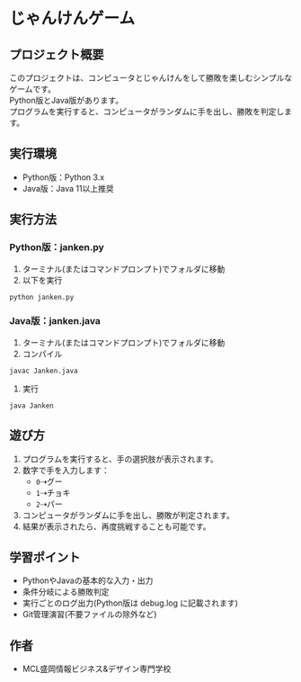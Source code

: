 # じゃんけんゲーム

## プロジェクト概要
このプロジェクトは、コンピュータとじゃんけんをして勝敗を楽しむシンプルなゲームです。  
Python版とJava版があります。  
プログラムを実行すると、コンピュータがランダムに手を出し、勝敗を判定します。

## 実行環境
- Python版：Python 3.x
- Java版：Java 11以上推奨

## 実行方法

### Python版：janken.py
1. ターミナル(またはコマンドプロンプト)でフォルダに移動
1. 以下を実行  
```
python janken.py
```

### Java版：janken.java
1. ターミナル(またはコマンドプロンプト)でフォルダに移動
1. コンパイル  
```
javac Janken.java
```
1. 実行  
```
java Janken
```

## 遊び方
1. プログラムを実行すると、手の選択肢が表示されます。
1. 数字で手を入力します：
    - `0`⇢グー
    - `1`⇢チョキ
    - `2`⇢パー
1. コンピュータがランダムに手を出し、勝敗が判定されます。
1. 結果が表示されたら、再度挑戦することも可能です。

## 学習ポイント
- PythonやJavaの基本的な入力・出力
- 条件分岐による勝敗判定
- 実行ごとのログ出力(Python版は debug.log に記載されます)
- Git管理演習(不要ファイルの除外など)

## 作者
- MCL盛岡情報ビジネス&デザイン専門学校


